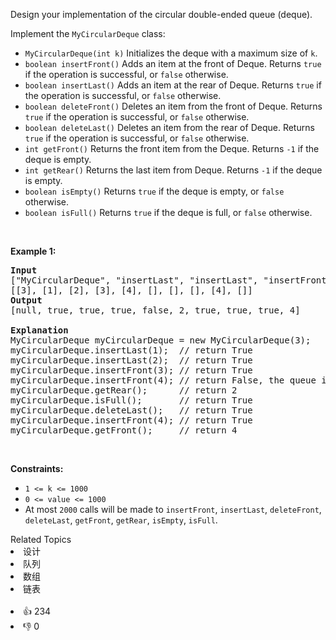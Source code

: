 <p>Design your implementation of the circular double-ended queue (deque).</p>

<p>Implement the <code>MyCircularDeque</code> class:</p>

<ul> 
 <li><code>MyCircularDeque(int k)</code> Initializes the deque with a maximum size of <code>k</code>.</li> 
 <li><code>boolean insertFront()</code> Adds an item at the front of Deque. Returns <code>true</code> if the operation is successful, or <code>false</code> otherwise.</li> 
 <li><code>boolean insertLast()</code> Adds an item at the rear of Deque. Returns <code>true</code> if the operation is successful, or <code>false</code> otherwise.</li> 
 <li><code>boolean deleteFront()</code> Deletes an item from the front of Deque. Returns <code>true</code> if the operation is successful, or <code>false</code> otherwise.</li> 
 <li><code>boolean deleteLast()</code> Deletes an item from the rear of Deque. Returns <code>true</code> if the operation is successful, or <code>false</code> otherwise.</li> 
 <li><code>int getFront()</code> Returns the front item from the Deque. Returns <code>-1</code> if the deque is empty.</li> 
 <li><code>int getRear()</code> Returns the last item from Deque. Returns <code>-1</code> if the deque is empty.</li> 
 <li><code>boolean isEmpty()</code> Returns <code>true</code> if the deque is empty, or <code>false</code> otherwise.</li> 
 <li><code>boolean isFull()</code> Returns <code>true</code> if the deque is full, or <code>false</code> otherwise.</li> 
</ul>

<p>&nbsp;</p> 
<p><strong class="example">Example 1:</strong></p>

<pre>
<strong>Input</strong>
["MyCircularDeque", "insertLast", "insertLast", "insertFront", "insertFront", "getRear", "isFull", "deleteLast", "insertFront", "getFront"]
[[3], [1], [2], [3], [4], [], [], [], [4], []]
<strong>Output</strong>
[null, true, true, true, false, 2, true, true, true, 4]

<strong>Explanation</strong>
MyCircularDeque myCircularDeque = new MyCircularDeque(3);
myCircularDeque.insertLast(1);  // return True
myCircularDeque.insertLast(2);  // return True
myCircularDeque.insertFront(3); // return True
myCircularDeque.insertFront(4); // return False, the queue is full.
myCircularDeque.getRear();      // return 2
myCircularDeque.isFull();       // return True
myCircularDeque.deleteLast();   // return True
myCircularDeque.insertFront(4); // return True
myCircularDeque.getFront();     // return 4
</pre>

<p>&nbsp;</p> 
<p><strong>Constraints:</strong></p>

<ul> 
 <li><code>1 &lt;= k &lt;= 1000</code></li> 
 <li><code>0 &lt;= value &lt;= 1000</code></li> 
 <li>At most <code>2000</code> calls will be made to <code>insertFront</code>, <code>insertLast</code>, <code>deleteFront</code>, <code>deleteLast</code>, <code>getFront</code>, <code>getRear</code>, <code>isEmpty</code>, <code>isFull</code>.</li> 
</ul>

<div><div>Related Topics</div><div><li>设计</li><li>队列</li><li>数组</li><li>链表</li></div></div><br><div><li>👍 234</li><li>👎 0</li></div>